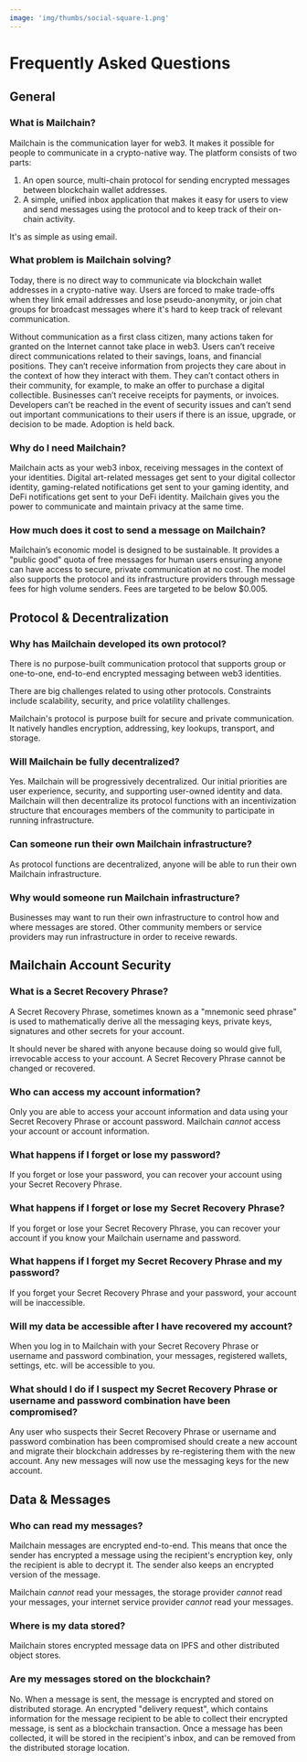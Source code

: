 ```yaml
---
image: 'img/thumbs/social-square-1.png'
---
```


# Frequently Asked Questions

## General

### What is Mailchain?

Mailchain is the communication layer for web3. It makes it possible for people to communicate in a crypto-native way. The platform consists of two parts:

1. An open source, multi-chain protocol for sending encrypted messages between blockchain wallet addresses.
2. A simple, unified inbox application that makes it easy for users to view and send messages using the protocol and to keep track of their on-chain activity.

It's as simple as using email.

### What problem is Mailchain solving?

Today, there is no direct way to communicate via blockchain wallet addresses in a crypto-native way. Users are forced to make trade-offs when they link email addresses and lose pseudo-anonymity, or join chat groups for broadcast messages where it's hard to keep track of relevant communication.

Without communication as a first class citizen, many actions taken for granted on the Internet cannot take place in web3. Users can’t receive direct communications related to their savings, loans, and financial positions. They can’t receive information from projects they care about in the context of how they interact with them. They can’t contact others in their community, for example, to make an offer to purchase a digital collectible. Businesses can’t receive receipts for payments, or invoices. Developers can’t be reached in the event of security issues and can’t send out important communications to their users if there is an issue, upgrade, or decision to be made. Adoption is held back.

### Why do I need Mailchain?

Mailchain acts as your web3 inbox, receiving messages in the context of your identities. Digital art-related messages get sent to your digital collector identity, gaming-related notifications get sent to your gaming identity, and DeFi notifications get sent to your DeFi identity. Mailchain gives you the power to communicate and maintain privacy at the same time.

### How much does it cost to send a message on Mailchain?

Mailchain’s economic model is designed to be sustainable. It provides a "public good" quota of free messages for human users ensuring anyone can have access to secure, private communication at no cost. The model also supports the protocol and its infrastructure providers through message fees for high volume senders. Fees are targeted to be below $0.005.

## Protocol & Decentralization

### Why has Mailchain developed its own protocol?

There is no purpose-built communication protocol that supports group or one-to-one, end-to-end encrypted messaging between web3 identities.

There are big challenges related to using other protocols. Constraints include scalability, security, and price volatility challenges.

Mailchain's protocol is purpose built for secure and private communication. It natively handles encryption, addressing, key lookups, transport, and storage.

### Will Mailchain be fully decentralized?

Yes. Mailchain will be progressively decentralized. Our initial priorities are user experience, security, and supporting user-owned identity and data. Mailchain will then decentralize its protocol functions with an incentivization structure that encourages members of the community to participate in running infrastructure.

### Can someone run their own Mailchain infrastructure?

As protocol functions are decentralized, anyone will be able to run their own Mailchain infrastructure.

### Why would someone run Mailchain infrastructure?

Businesses may want to run their own infrastructure to control how and where messages are stored. Other community members or service providers may run infrastructure in order to receive rewards.

## Mailchain Account Security

### What is a Secret Recovery Phrase?

A Secret Recovery Phrase, sometimes known as a "mnemonic seed phrase" is used to mathematically derive all the messaging keys, private keys, signatures and other secrets for your account.

It should never be shared with anyone because doing so would give full, irrevocable access to your account. A Secret Recovery Phrase cannot be changed or recovered.

### Who can access my account information?

Only you are able to access your account information and data using your Secret Recovery Phrase or account password. Mailchain _cannot_ access your account or account information.

### What happens if I forget or lose my password?

If you forget or lose your password, you can recover your account using your Secret Recovery Phrase.

### What happens if I forget or lose my Secret Recovery Phrase?

If you forget or lose your Secret Recovery Phrase, you can recover your account if you know your Mailchain username and password.

### What happens if I forget my Secret Recovery Phrase and my password?

If you forget your Secret Recovery Phrase and your password, your account will be inaccessible.

### Will my data be accessible after I have recovered my account?

When you log in to Mailchain with your Secret Recovery Phrase or username and password combination, your messages, registered wallets, settings, etc. will be accessible to you.

### What should I do if I suspect my Secret Recovery Phrase or username and password combination have been compromised?

Any user who suspects their Secret Recovery Phrase or username and password combination has been compromised should create a new account and migrate their blockchain addresses by re-registering them with the new account. Any new messages will now use the messaging keys for the new account.

<!-- Account recoverability options? -->

## Data & Messages

### Who can read my messages?

Mailchain messages are encrypted end-to-end. This means that once the sender has encrypted a message using the recipient's encryption key, only the recipient is able to decrypt it. The sender also keeps an encrypted version of the message.

Mailchain _cannot_ read your messages, the storage provider _cannot_ read your messages, your internet service provider _cannot_ read your messages.

### Where is my data stored?

Mailchain stores encrypted message data on IPFS and other distributed object stores.

### Are my messages stored on the blockchain?

No. When a message is sent, the message is encrypted and stored on distributed storage. An encrypted "delivery request", which contains information for the message recipient to be able to collect their encrypted message, is sent as a blockchain transaction. Once a message has been collected, it will be stored in the recipient's inbox, and can be removed from the distributed storage location.

<!-- ### Is my data backed up? -->
